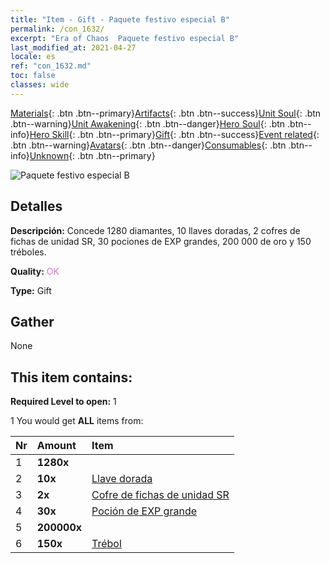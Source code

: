 ```yaml
---
title: "Item - Gift - Paquete festivo especial B"
permalink: /con_1632/
excerpt: "Era of Chaos  Paquete festivo especial B"
last_modified_at: 2021-04-27
locale: es
ref: "con_1632.md"
toc: false
classes: wide
---
```

 [Materials](/ItemsES/){: .btn .btn--primary}[Artifacts](/ItemsES/Artifacts/){: .btn .btn--success}[Unit Soul](/ItemsES/UnitSoul/){: .btn .btn--warning}[Unit Awakening](/ItemsES/UnitAwakening/){: .btn .btn--danger}[Hero Soul](/ItemsES/HeroSoul/){: .btn .btn--info}[Hero Skill](/ItemsES/HeroSkill/){: .btn .btn--primary}[Gift](/ItemsES/Gift/){: .btn .btn--success}[Event related](/ItemsES/Events/){: .btn .btn--warning}[Avatars](/ItemsES/Avatars/){: .btn .btn--danger}[Consumables](/ItemsES/Consumables/){: .btn .btn--info}[Unknown](/ItemsES/Unknown/){: .btn .btn--primary}

 ![Paquete festivo especial B](/images/t/i_907247.png)

## Detalles
 **Descripción:** Concede 1280 diamantes, 10 llaves doradas, 2 cofres de fichas de unidad SR, 30 pociones de EXP grandes, 200 000 de oro y 150 tréboles.

 **Quality:** <span style="color: #DA70D6">OK</span>

 **Type:** Gift

## Gather

  None

## This item contains:

 **Required Level to open:** 1

 1 You would get **ALL** items  from:

  | Nr | Amount |     Item    |
  |:---|:-------|:------------|
  | 1 |  **1280x** | <i class="fas fa-gem"/> |  | 
  | 2 |  **10x** | [Llave dorada](/ItemsES/con_783/) |  | 
  | 3 |  **2x** | [Cofre de fichas de unidad SR](/ItemsES/con_1597/) |  | 
  | 4 |  **30x** | [Poción de EXP grande](/ItemsES/con_702/) |  | 
  | 5 |  **200000x** | <i class="fas fa-coins"/> |  | 
  | 6 |  **150x** | [Trébol](/ItemsES/con_537/) |  | 
